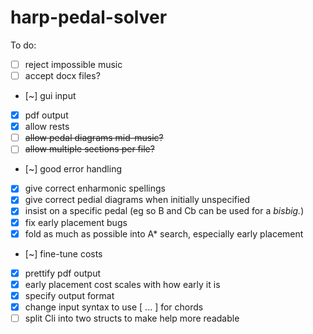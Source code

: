 # harp-pedal-solver

To do:
- [ ] reject impossible music
- [ ] accept docx files?
- [~] gui input
- [x] pdf output
- [x] allow rests
- [ ] ~~allow pedal diagrams mid-music?~~
- [ ] ~~allow multiple sections per file?~~
- [~] good error handling
- [x] give correct enharmonic spellings
- [x] give correct pedial diagrams when initially unspecified
- [x] insist on a specific pedal (eg so B and Cb can be used for a *bisbig.*)
- [x] fix early placement bugs
- [x] fold as much as possible into A\* search, especially early placement
- [~] fine-tune costs
- [x] prettify pdf output
- [x] early placement cost scales with how early it is
- [x] specify output format
- [x] change input syntax to use [ ... ] for chords
- [ ] split Cli into two structs to make help more readable
